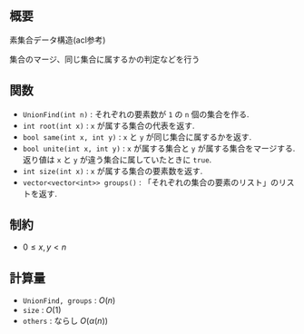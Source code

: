 ## 概要

素集合データ構造(acl参考)

集合のマージ、同じ集合に属するかの判定などを行う

## 関数
* `UnionFind(int n)` : それぞれの要素数が `1` の `n` 個の集合を作る.
* `int root(int x)` : `x` が属する集合の代表を返す.
* `bool same(int x, int y)` : `x` と `y` が同じ集合に属するかを返す.
* `bool unite(int x, int y)` : `x` が属する集合と `y` が属する集合をマージする.  返り値は `x` と `y` が違う集合に属していたときに `true`.
* `int size(int x)` : `x` が属する集合の要素数を返す.
* `vector<vector<int>> groups()` : 「それぞれの集合の要素のリスト」のリストを返す.

## 制約
* $0 \leq x, y < n$

## 計算量
* `UnionFind, groups` : $O(n)$
* `size` : $O(1)$
* `others` : ならし $O(\alpha(n))$